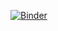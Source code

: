 [![Binder](https://mybinder.org/badge_logo.svg)](https://mybinder.org/v2/gh/gideon116/actigraph/HEAD)
